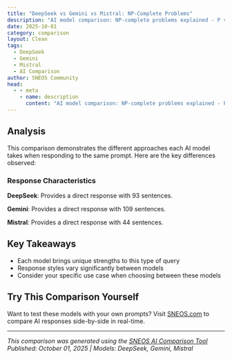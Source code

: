 ```yaml
---
title: "DeepSeek vs Gemini vs Mistral: NP-Complete Problems"
description: "AI model comparison: NP-complete problems explained - P vs NP and computational limits..."
date: 2025-10-01
category: comparison
layout: Clean
tags:
  - DeepSeek
  - Gemini
  - Mistral
  - AI Comparison
author: SNEOS Community
head:
  - - meta
    - name: description
      content: "AI model comparison: NP-complete problems explained - P vs NP and computational limits..."
---
```


<ChatComparison
  title="DeepSeek vs Gemini vs Mistral: NP-Complete Problems"
  prompt="NP-complete problems explained - P vs NP and computational limits"
  :responses='{
    "DeepSeek": "Of course! This is one of the most fascinating and fundamental concepts in computer science. Let\u0027s break it down, starting simply and building up to the full picture.\n\n### The Big Picture: P vs NP\n\nAt its heart, the **P vs NP problem** is a question about efficiency:\n\n*   **Can every problem whose solution can be *verified* quickly also be *solved* quickly?**\n\nThis seemingly simple question is one of the seven Millennium Prize Problems, with a $1 million reward for a correct solution. To understand it, we need to define our terms.\n\n---\n\n### 1. Setting the Stage: Problem Types and Complexity\n\n#### P Problems (The \u0022Easy\u0022 Ones)\n\n*   **P stands for \u0022Polynomial Time.\u0022**\n*   These are problems that can be **solved** by a computer in a reasonable amount of time, even for large inputs.\n*   The time it takes to solve them grows at a \u0022polynomial\u0022 rate relative to the input size (e.g., \\(n\\), \\(n^2\\), \\(n^3\\)).\n*   **Examples:** Sorting a list, finding the shortest path between two points, searching a database.\n\n**Think of it like this:** If you double the size of the input, the time to solve a P problem might quadruple (\\(n^2\\)) or increase by eight times (\\(n^3\\)), but it won\u0027t explode into an impossible timeframe.\n\n#### NP Problems (The \u0022Checkable\u0022 Ones)\n\n*   **NP stands for \u0022Nondeterministic Polynomial Time.\u0022**\n*   This class is defined by **verification**, not solving. For these problems, if someone gives you a proposed **solution**, you can **check** if it\u0027s correct in polynomial time.\n*   It does *not* mean \u0022not polynomial.\u0022 That\u0027s a common misconception.\n\n**Think of it like this:** Imagine a giant jigsaw puzzle. Finding the correct placement for all the pieces from scratch is incredibly hard. But if someone hands you a fully assembled puzzle, you can very quickly verify if it\u0027s correct just by looking at it.\n\n**Key Examples of NP Problems:**\n*   **The Sudoku Puzzle:** Solving a hard Sudoku can take a long time. But if someone fills in all the squares, you can check the solution quickly by verifying each row, column, and box.\n*   **The Traveling Salesperson Problem (TSP):** Find the shortest possible route that visits a set of cities and returns to the origin. Checking if a given route is shorter than a certain distance is easy. Finding that shortest route from scratch is brutally hard.\n\n**Crucial Insight:** All **P** problems are also in **NP**. Why? If you can solve a problem quickly, you can certainly verify a solution quickly (just solve it yourself and compare). So, **P is a subset of NP**.\n\n\\[ P \\subseteq NP \\]\n\nThe million-dollar question is: Is this a proper subset? Is P *not equal* to NP? (\\(P \\neq NP\\)) Or are they the same? (\\(P = NP\\))\n\n\u0060\u0060\u0060mermaid\nflowchart TD\n    A[\u201CAll Decision Problems\u201D] --\u003E B[\u201CProblems where a proposed\u003Cbr\u003Esolution can be Verified\u003Cbr\u003Equickly NP\u201D]\n    \n    B --\u003E C[\u201CProblems that can be\u003Cbr\u003ESolved quickly P\u201D]\n    \n    B --\u003E D[\u201CNP-Complete Problems\u003Cbr\u003EThe \u0027hardest\u0027 problems in NP\u201D]\n    \n    D --\u003E E[\u201CIf any NP-Complete\u003Cbr\u003Eproblem is discovered\u003Cbr\u003Eto be in P\u201D]\n    \n    E --\u003E F[\u201C...then EVERY NP\u003Cbr\u003Eproblem is in P\u003Cbr\u003Eand P = NP\u201D]\n    \n    G[\u201CMost experts believe\u003Cbr\u003Ethis is the reality\u201D] -.-\u003E H[\u201CP \u2260 NP\u201D]\n    \n    C \u0026 H -.-\u003E I[\u201CHard problems are\u003Cbr\u003Efundamentally hard\u003Cbr\u003ENo magical fast algorithm exists\u201D]\n\u0060\u0060\u0060\n\n---\n\n### 2. The Pinnacle of Hardness: NP-Complete Problems\n\nNow we get to the star of the show. **NP-Complete** problems are the \u0022hardest\u0022 problems in the entire NP class.\n\nHow do we define \u0022hardest\u0022? If a problem is NP-Complete, it means:\n\n1.  It is in **NP** (its solutions can be verified quickly).\n2.  It is **NP-Hard**. This means that *every other problem in NP* can be **transformed** into this problem in polynomial time.\n\nThis second point is the magic key. Imagine you have a master key (the NP-Complete problem) that can unlock every single lock (every other NP problem). If you can find a fast way to solve *just one* NP-Complete problem, you have automatically found a fast way to solve *every single problem in NP*.\n\n#### The First NP-Complete Problem: The Cook-Levin Theorem\nIn 1971, Stephen Cook and Leonid Levin independently proved that the **Boolean Satisfiability Problem (SAT)** is NP-Complete. This was a monumental discovery. It provided the first \u0022master key.\u0022\n\nOnce you have one NP-Complete problem, you can prove others are NP-Complete by showing that your known NP-Complete problem (like SAT) can be transformed into the new one.\n\n#### Famous Examples of NP-Complete Problems\n\n*   **Boolean Satisfiability (SAT):** Given a logical statement (e.g., \u0022A and not B\u0022), is there a way to assign True/False to the variables to make the whole statement true?\n*   **Traveling Salesperson Problem:** As described above.\n*   **Graph Coloring:** Can you color the nodes of a graph with only 3 colors so that no two connected nodes share the same color? (Think of coloring a map).\n*   **Knapsack Problem:** Given a set of items with different weights and values, can you pack a knapsack with a maximum total value without exceeding a weight limit?\n*   **Hamiltonian Path:** Does a graph have a path that visits every node exactly once?\n\nNotice a pattern? These are all problems where finding the solution feels like a \u0022brute-force\u0022 search through a vast number of possibilities.\n\n---\n\n### 3. What Does This Mean for the Real World?\n\n#### If P = NP (The Universe of Magic)\nThis would be a computational revolution. It would mean that for any problem where we can check a solution quickly (e.g., proving a mathematical theorem, breaking an encryption key, designing a perfect protein fold), we could also *find* the solution quickly.\n*   **Cryptography would collapse.** Most modern encryption (like RSA) relies on the fact that factoring large numbers is hard (believed to be in NP). If P=NP, it becomes easy, and all secure communication is broken.\n*   **Perfect Optimization.** Logistics, supply chains, drug discovery, and AI would leap forward, as we could find the absolute best solutions to incredibly complex problems.\n*   **Mathematical Proofs.** We could automate the process of finding proofs for any provable theorem.\n\n**Most computer scientists believe P \u2260 NP.** The world doesn\u0027t seem to work in such a magically convenient way.\n\n#### If P \u2260 NP (The World We Live In)\nThis is the accepted working hypothesis. It means that **NP-Complete problems are fundamentally intractable** for large inputs. No matter how smart we are or how powerful our computers get, we will never find a \u0022fast\u0022, general-purpose algorithm to solve them.\n\nThis is not a failure; it\u0027s a fundamental limit of computation. It forces us to be clever:\n\n*   **Approximation Algorithms:** Find a solution that is *guaranteed* to be close to the optimal one, even if it\u0027s not perfect.\n*   **Heuristics:** Use \u0022rules of thumb\u0022 (like the algorithms in your GPS) that work well in practice for most real-world cases.\n*   **Special Cases:** Sometimes the specific problem you need to solve has a structure that makes it easier than the general NP-Complete problem.\n\n### Summary\n\n*   **P:** Problems we can solve **quickly**.\n*   **NP:** Problems whose solutions we can **check quickly**.\n*   **P vs NP:** The open question of whether all \u0022easy-to-check\u0022 problems are also \u0022easy-to-solve.\u0022\n*   **NP-Complete:** The very hardest problems in NP. If a fast algorithm is found for *just one* of them, it would mean a fast algorithm exists for *all* of them, proving **P = NP**.\n\nFor now, NP-plete problems stand as a testament to the limits of efficient computation, guiding researchers and engineers to seek clever workarounds instead of perfect solutions.",
    "Gemini": "Okay, let\u0027s break down NP-completeness, the P vs. NP problem, and computational limits in a way that\u0027s hopefully clear and understandable.\n\n**1. What is P?**\n\n*   **P stands for \u0022Polynomial Time.\u0022**\n*   **Problems in P are problems that can be *solved* by a computer algorithm in polynomial time.**\n    *   Polynomial time means the running time of the algorithm is bounded by a polynomial expression based on the *size of the input* (usually denoted as \u0027n\u0027).\n    *   Examples of polynomial running times:  \u0060O(n)\u0060, \u0060O(n log n)\u0060, \u0060O(n^2)\u0060, \u0060O(n^3)\u0060.  Note: The important thing is that the exponent is a *constant*.\n*   **Why is polynomial time important?**\n    *   It\u0027s generally considered \u0022efficient.\u0022  As the input size grows, polynomial-time algorithms tend to scale reasonably well.\n    *   In contrast, algorithms with exponential running times (like \u0060O(2^n)\u0060 or \u0060O(n!)\u0060) become impractical very quickly as the input size increases.\n*   **Examples of Problems in P:**\n    *   Sorting a list of numbers (e.g., using merge sort or quicksort).\n    *   Searching for an item in a sorted list.\n    *   Finding the shortest path between two nodes in a graph (e.g., using Dijkstra\u0027s algorithm).\n    *   Multiplying two numbers.\n\n**2. What is NP?**\n\n*   **NP stands for \u0022Nondeterministic Polynomial Time.\u0022**  (The \u0022nondeterministic\u0022 part is historical and a bit misleading, so try not to get too hung up on it.)\n*   **Problems in NP are problems where, if you are given a *solution*, you can *verify* that the solution is correct in polynomial time.**\n    *   This doesn\u0027t mean you can *find* the solution in polynomial time. It just means you can *check* a proposed solution quickly.\n*   **Key Point:**  NP is about *verifiability,* not necessarily about *solvability.*\n*   **Examples of Problems in NP:**\n    *   **The Traveling Salesperson Problem (TSP):** Given a list of cities and the distances between them, is there a route that visits each city exactly once and returns to the starting city with a total distance less than or equal to a given bound?\n        *   If someone gives you a route, you can easily check if it visits all cities once and calculate the total distance to see if it meets the bound.\n    *   **The Subset Sum Problem:** Given a set of integers, is there a subset that sums to a specific target value?\n        *   If someone gives you a subset, you can easily add up the numbers in the subset to see if it equals the target.\n    *   **The Graph Coloring Problem:**  Can you color the vertices of a graph with a limited number of colors such that no two adjacent vertices have the same color?\n        *   If someone gives you a coloring, you can easily check each edge to make sure the connected vertices are different colors.\n    *   **Boolean Satisfiability Problem (SAT):** Given a Boolean formula (with ANDs, ORs, NOTs, and variables), is there an assignment of truth values to the variables that makes the formula true?\n        *   If someone gives you a truth assignment, you can easily plug the values into the formula and evaluate it to see if it\u0027s true.\n\n**Important Relationship: P \u2286 NP**\n\n*   Any problem in P is also in NP.  Why?\n    *   If you can *solve* a problem in polynomial time (i.e., it\u0027s in P), then you can certainly *verify* a solution in polynomial time (by simply solving the problem again).\n\n**3. What is NP-Completeness?**\n\n*   **NP-Complete problems are the \u0022hardest\u0022 problems in NP.**\n*   A problem is NP-Complete if it satisfies two conditions:\n    1.  **It is in NP.**  (You can verify a solution in polynomial time).\n    2.  **Every other problem in NP can be *reduced* to it in polynomial time.**  This is the crucial part.  It means that if you had a polynomial-time algorithm to solve this NP-Complete problem, you could use it as a subroutine to solve *any* problem in NP in polynomial time.\n*   **What is a \u0022reduction\u0022?**  A polynomial-time reduction from problem A to problem B means you can transform any instance of problem A into an instance of problem B in polynomial time, such that the solution to the instance of problem B gives you the solution to the original instance of problem A.\n*   **Why are NP-Complete problems so important?**\n    *   If you find a polynomial-time algorithm for *any* NP-Complete problem, you\u0027ve effectively found a polynomial-time algorithm for *all* problems in NP. This would mean P = NP!\n    *   Since no one has found a polynomial-time algorithm for any NP-Complete problem (despite decades of research), it\u0027s widely believed that P \u2260 NP.\n\n**Examples of NP-Complete Problems:**\n\n*   SAT (Boolean Satisfiability) - It was the first problem proven to be NP-Complete (Cook-Levin Theorem).\n*   3-SAT (a special case of SAT where each clause has exactly three literals).\n*   TSP (Traveling Salesperson Problem)\n*   The Clique Problem (finding a complete subgraph of a certain size in a graph).\n*   The Vertex Cover Problem (finding a minimum set of vertices that cover all edges in a graph).\n*   The Subset Sum Problem\n\n**4. What is NP-Hard?**\n\n*   A problem is NP-Hard if *every* problem in NP can be reduced to it in polynomial time.\n*   The crucial difference from NP-Complete is that an NP-Hard problem does *not* necessarily have to be in NP itself.\n*   NP-Hard problems are at least as hard as the hardest problems in NP.\n*   **Examples of NP-Hard Problems:**\n    *   The Halting Problem (deciding whether a given program will halt or run forever) - Undecidable problems can be NP-Hard.\n    *   Optimization versions of NP-Complete problems (e.g., finding the *shortest* TSP route, rather than just deciding if a route exists within a certain length).  Optimization problems are often not in NP because checking the *optimality* of a solution can be difficult.\n\n**5. The P vs. NP Problem**\n\n*   **The Million-Dollar Question:** Is P = NP?  In other words, if a solution to a problem can be *verified* quickly (in polynomial time), can it also be *found* quickly (in polynomial time)?\n*   **Why is it so important?**\n    *   **If P = NP:**  It would have enormous implications for cryptography, optimization, artificial intelligence, and many other fields.  Many problems currently considered intractable could be solved efficiently.  For example, breaking encryption would become much easier.\n    *   **If P \u2260 NP:**  It would confirm that there are inherent limitations to what computers can efficiently solve.  It would also mean that our current cryptographic systems based on the presumed difficulty of certain problems are likely secure (at least against general-purpose polynomial-time attacks).\n*   **Current Belief:**  Most computer scientists believe that P \u2260 NP, but no one has been able to prove it.\n*   **Implications for Practice:**  Since we believe P \u2260 NP, when faced with an NP-Complete problem, we typically don\u0027t try to find an exact solution in polynomial time. Instead, we resort to:\n    *   **Approximation Algorithms:**  Find solutions that are \u0022good enough\u0022 within a certain factor of the optimal solution.\n    *   **Heuristics:**  Use rules of thumb that often (but not always) find good solutions quickly.\n    *   **Special Cases:**  Identify restricted versions of the problem that can be solved efficiently.\n\n**6. Computational Limits**\n\n*   **NP-Completeness is about *computational complexity* \u2013 how the resources (time, space) required to solve a problem grow with the size of the input.**\n*   **Beyond NP:** There are problems even harder than NP-Complete problems.  These include:\n    *   **PSPACE:** Problems that can be solved using a polynomial amount of memory.\n    *   **EXPTIME:** Problems that can be solved in exponential time.\n    *   **Undecidable Problems:** Problems for which no algorithm can possibly exist (e.g., the Halting Problem).\n*   **The \u0022Limits of Computation\u0022 are a fundamental topic in computer science.**  They tell us what is possible and what is not, regardless of how powerful our computers become.  Even with quantum computers, NP-complete problems will remain a challenge if P != NP.  Quantum computers may offer speedups for some problems, but they are not expected to magically solve all NP-complete problems in polynomial time.\n\n**In Summary:**\n\n*   **P:**  Problems solvable in polynomial time.\n*   **NP:** Problems where solutions can be verified in polynomial time.\n*   **NP-Complete:** The hardest problems in NP; if you can solve one in polynomial time, you can solve all of NP in polynomial time.\n*   **NP-Hard:** At least as hard as the hardest problems in NP (but not necessarily in NP).\n*   **P vs. NP:** The big open question of whether every problem whose solution can be quickly verified can also be quickly solved.\n\nI hope this explanation is helpful! Let me know if you have any other questions.\n",
    "Mistral": "NP-complete problems are a fundamental concept in the field of computational complexity theory, which deals with the classification of problems based on their difficulty and the resources required to solve them. Understanding NP-complete problems involves grasping the concepts of P vs. NP and the computational limits they imply.\n\n### P vs. NP\n\n1. **P (Polynomial Time)**:\n   - **Definition**: P is the class of decision problems that can be solved by a deterministic Turing machine in polynomial time. In other words, these are problems for which there exists an algorithm that can solve any instance of the problem in a time that is polynomial in the size of the input.\n   - **Examples**: Sorting a list, finding the shortest path in a graph, and matrix multiplication.\n\n2. **NP (Nondeterministic Polynomial Time)**:\n   - **Definition**: NP is the class of decision problems for which a given solution can be verified in polynomial time. This means that if you are given a solution to the problem, you can check whether it is correct in polynomial time.\n   - **Examples**: The Boolean satisfiability problem (SAT), the traveling salesman problem (TSP), and the subset sum problem.\n\n### NP-Complete Problems\n\n1. **Definition**:\n   - An NP-complete problem is a problem that is both in NP and is at least as hard as any other problem in NP. This means that if you can solve an NP-complete problem in polynomial time, you can solve any problem in NP in polynomial time.\n   - Formally, a problem \\( L \\) is NP-complete if:\n     1. \\( L \\) is in NP.\n     2. Every problem in NP can be reduced to \\( L \\) in polynomial time.\n\n2. **Importance**:\n   - NP-complete problems are crucial because they represent the hardest problems in NP. If any NP-complete problem can be solved in polynomial time, then P = NP. Conversely, if P \u2260 NP, then no NP-complete problem can be solved in polynomial time.\n\n3. **Examples**:\n   - **Boolean Satisfiability Problem (SAT)**: Determining whether there exists an assignment of variables that satisfies a given Boolean formula.\n   - **Traveling Salesman Problem (TSP)**: Finding the shortest possible route that visits each city exactly once and returns to the origin city.\n   - **Subset Sum Problem**: Determining whether there exists a subset of a given set of integers that sums to a specified value.\n\n### Computational Limits\n\n1. **P = NP?**:\n   - The question of whether P equals NP is one of the most important open problems in theoretical computer science and mathematics. If P = NP, it would mean that every problem for which a solution can be verified quickly can also be solved quickly.\n   - Most researchers believe that P \u2260 NP, meaning that there are problems in NP that cannot be solved in polynomial time.\n\n2. **Implications**:\n   - If P \u2260 NP, it implies that there are inherent limits to what can be computed efficiently. Many practical problems, such as cryptographic security and optimization problems, rely on the assumption that P \u2260 NP.\n   - If P = NP, it would revolutionize many fields, including cryptography, optimization, and artificial intelligence, as it would mean that many currently intractable problems could be solved efficiently.\n\n### Practical Considerations\n\n1. **Heuristics and Approximations**:\n   - Since NP-complete problems are believed to be intractable in the worst case, practical approaches often involve heuristics, approximations, and specialized algorithms that work well on average or for specific instances.\n\n2. **Reductions**:\n   - Proving that a problem is NP-complete typically involves showing that it can be reduced to a known NP-complete problem. This process helps in understanding the complexity of new problems and their relationship to existing ones.\n\nIn summary, NP-complete problems are central to understanding the limits of computational efficiency. The P vs. NP question remains one of the most profound and challenging problems in computer science, with wide-ranging implications for both theoretical and practical applications."
  }'
  published-date="11:29"
/>

## Analysis

This comparison demonstrates the different approaches each AI model takes when responding to the same prompt. Here are the key differences observed:

### Response Characteristics

**DeepSeek**: Provides a direct response with 93 sentences. 

**Gemini**: Provides a direct response with 109 sentences. 

**Mistral**: Provides a direct response with 44 sentences. 

## Key Takeaways

- Each model brings unique strengths to this type of query
- Response styles vary significantly between models
- Consider your specific use case when choosing between these models

## Try This Comparison Yourself

Want to test these models with your own prompts? Visit [SNEOS.com](https://sneos.com) to compare AI responses side-by-side in real-time.

---

*This comparison was generated using the [SNEOS AI Comparison Tool](https://sneos.com)*
*Published: October 01, 2025 | Models: DeepSeek, Gemini, Mistral*
